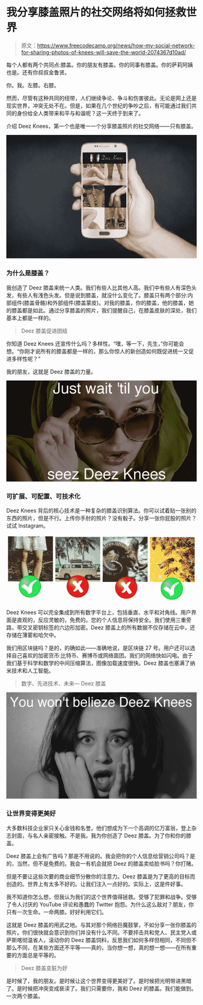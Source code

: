 # 我分享膝盖照片的社交网络将如何拯救世界

> 原文：<https://www.freecodecamp.org/news/how-my-social-network-for-sharing-photos-of-knees-will-save-the-world-2074367d10ad/>

每个人都有两个共同点:膝盖。你的朋友有膝盖。你的同事有膝盖。你的萨莉阿姨也是。还有你叔叔金鲁贤。

你。我。左膝。右膝。

然而，尽管有这种共同的纽带，人们继续争论、争斗和伤害彼此。无论是网上还是现实世界，冲突无处不在。但是，如果在几个世纪的争吵之后，有可能通过我们共同的身份给全人类带来和平与和谐呢？这一天终于到来了。

介绍 Deez Knees，第一个也是唯一一个分享膝盖照片的社交网络——只有膝盖。

![Eip0YkIYcNF4zOYyZn6RjSU3gJR9ac0kpJtT](img/302ba367f00505c7cc2bbef6414ed75d.png)

### 为什么是膝盖？

我创造了 Deez 膝盖来统一人类。我们有些人比其他人高。我们中有些人有深色头发，有些人有浅色头发。但是说到膝盖，就没什么变化了。膝盖只有两个部分:内部组件(膝盖骨骼)和外部组件(膝盖蒙皮)。对我的膝盖，你的膝盖，他的膝盖，她的膝盖都是如此。通过分享膝盖的照片，我们提醒自己，在膝盖皮肤的深处，我们基本上都是一样的。

> Deez 膝盖促进团结

你知道 Deez Knees 还宣传什么吗？多样性。“嘿，等一下，先生，”你可能会想。“你刚才说所有的膝盖都是一样的，那么你惊人的新创造如何既促进统一又促进多样性呢？”

我的朋友，这就是 Deez 膝盖的力量。

![QXWTJQhJjNliBbTTlAyU7V1FqC5w3Re0G6s8](img/c8c9f2a77569da5b042961f529bbe720.png)

### 可扩展、可配置、可技术化

Deez Knees 背后的核心技术是一种复杂的膝盖识别算法。你可以试着贴一张别的东西的照片，但是不行。上传你手肘的照片？没有骰子。分享一张你屁股的照片？试试 Instagram。

![A8sXhB4t2aK4y3JohYcJLpMcWg-S5tNyaB51](img/083054f1d9fbfc60ef32441fcb4488b9.png)

Deez Knees 可以完全集成到所有数字平台上，包括垂直、水平和对角线。用户界面是直观的，反应灵敏的，免费的。您的个人信息将保持安全。我们使用三重旁路，带交叉密钥标签的六边形加密。Deez 膝盖上的所有数据不仅存储在云中，还存储在薄雾和哈欠中。

我们用区块链吗？是的，的确如此——准确地说，是区块链 27 号。用户还可以选择自己喜欢的加密货币:比特币、赛博币或网络面团。我们的网络快如闪电。由于我们基于科学和数学的中间压缩算法，图像加载速度很快。Deez 膝盖也塞满了纳米技术和人工智能。

> 数字、先进技术、未来— Deez 膝盖

![gLzORlhxZB6TQse97zA1VBJ5pzGdjqysPSbf](img/c7dc13466f33ae11eb7060422f1501b3.png)

### 让世界变得更美好

大多数科技企业家只关心金钱和名誉。他们想成为下一个高调的亿万富翁，登上杂志封面，与名人亲密接触。不是我。我为你创造了 Deez 膝盖。为了你和你的膝盖。

Deez 膝盖上会有广告吗？那是不用说的。我会把你的个人信息给营销公司吗？是的，当然，但不是免费的。我会一有机会就把 Deez 的膝盖卖给脸书吗？你打赌。

但是不要让这些次要的商业细节分散你的注意力。Deez 膝盖是为了更高的目标而创造的。世界上有太多不好的。让我们注入一点好的。实际上，这是件好事。

我不知道你怎么想，但我认为我们的这个世界值得拯救。受够了犯罪和战争。受够了令人讨厌的 YouTube 评论和愚蠢的 Twitter 抱怨。为什么这么敌对？朋友，你只有一次生命。一命两膝。好好利用它们。

这就是 Deez 膝盖的用武之地。与其对那个网络巨魔鼓掌，不如分享一张你膝盖的照片。你们很快就会意识到你们并没有什么不同。不要抨击共和党人、民主党人或萨斯喀彻温省人，滚动你的 Deez 膝盖饲料，反思我们如何多样但相同，不同但不那么不同，在某些方面还不平等——真的，当你想一想，真的想一想——在所有重要的方面总是平等的。

> Deez 膝盖变脏为好

是时候了，我的朋友。是时候让这个世界变得更美好了。是时候把光明带进黑暗了。是时候把冲突变成亵渎了。我们只需要你，我和 Deez 的膝盖。我们能做到。一次两个膝盖。